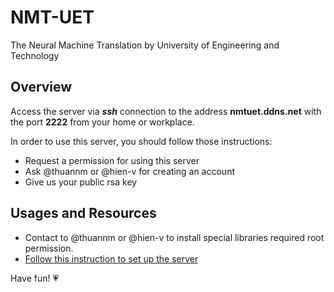 # NMT-UET
The Neural Machine Translation by University of Engineering and Technology

## Overview
Access the server via **_ssh_** connection to the address **nmtuet.ddns.net** with the port **2222** from your home or workplace.

In order to use this server, you should follow those instructions:
  - Request a permission for using this server
  - Ask @thuannm or @hien-v for creating an account
  - Give us your public rsa key
  
  
## Usages and Resources
- Contact to @thuannm or @hien-v to install special libraries required root permission.
- [Follow this instruction to set up the server](./Instructions/ResourcesAndTools.md)


Have fun! :heartpulse: 

